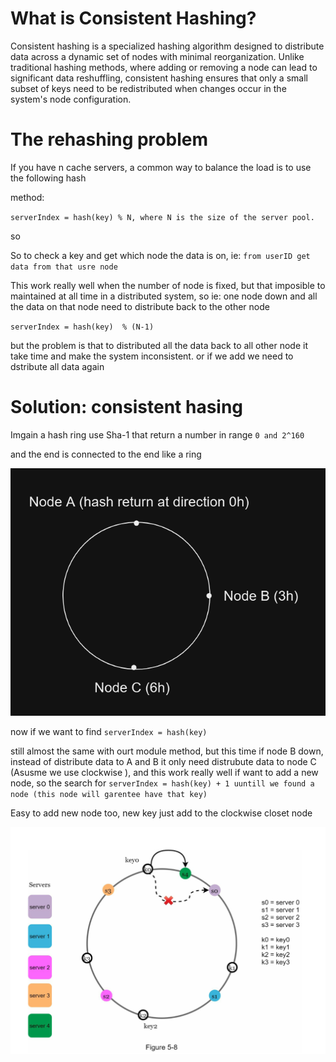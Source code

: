 # What is Consistent Hashing?

Consistent hashing is a specialized hashing algorithm designed to distribute data across a dynamic set of nodes with minimal reorganization. Unlike traditional hashing methods, where adding or removing a node can lead to significant data reshuffling, consistent hashing ensures that only a small subset of keys need to be redistributed when changes occur in the system's node configuration.

# The rehashing problem

If you have n cache servers, a common way to balance the load is to use the following hash

method:

`serverIndex = hash(key) % N, where N is the size of the server pool.`

so 

So to check a key and get which node the data is on, ie: `from userID get data from that usre node`

This work really well when the number of node is fixed, but that imposible to maintained at all time in a distributed system, so ie: one node down and all the data on that node need to distribute back to the other node

`serverIndex = hash(key)  % (N-1)` 

but the problem is that to distributed all the data back to all other node it take time and make the system inconsistent. or if we add we need to dstribute all data again

# Solution: consistent hasing 

Imgain a hash ring use Sha-1 that return a number in range `0 and 2^160`

and the end is connected to the end like a ring 

![alt text](image.png)

now if we want to find `serverIndex = hash(key)`

still almost the same with ourt module method, but this time if node B down, instead of  distribute data to A and B it only need distrubute data to node C (Asusme we use clockwise ), and this work really well if want to add a new node, so the search for `serverIndex = hash(key) + 1 uuntill we found a node (this node will garentee have that key)` 

Easy to add new node too, new key just add to the clockwise closet node

![alt text](image-1.png)